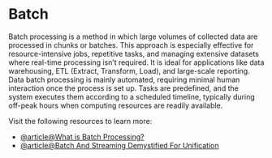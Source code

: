 # Batch

Batch processing is a method in which large volumes of collected data are processed in chunks or batches. This approach is especially effective for resource-intensive jobs, repetitive tasks, and managing extensive datasets where real-time processing isn’t required. It is ideal for applications like data warehousing, ETL (Extract, Transform, Load), and large-scale reporting. Data batch processing is mainly automated, requiring minimal human interaction once the process is set up. Tasks are predefined, and the system executes them according to a scheduled timeline, typically during off-peak hours when computing resources are readily available.

Visit the following resources to learn more:

- [@article@What is Batch Processing?](https://aws.amazon.com/what-is/batch-processing/)
- [@article@Batch And Streaming Demystified For Unification](https://towardsdatascience.com/batch-and-streaming-demystified-for-unification-dee0b48f921d/)